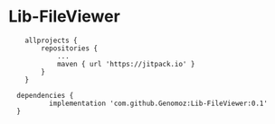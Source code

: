 # Lib-FileViewer

```
	allprojects {
		repositories {
			...
			maven { url 'https://jitpack.io' }
		}
	}
  ```
  
  ```
  	dependencies {
	        implementation 'com.github.Genomoz:Lib-FileViewer:0.1'
	}
  ```
